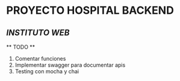 # PROYECTO HOSPITAL BACKEND
## *INSTITUTO WEB*


** TODO **
1. Comentar funciones
2. Implementar swagger para documentar apis
3. Testing con mocha y chai
